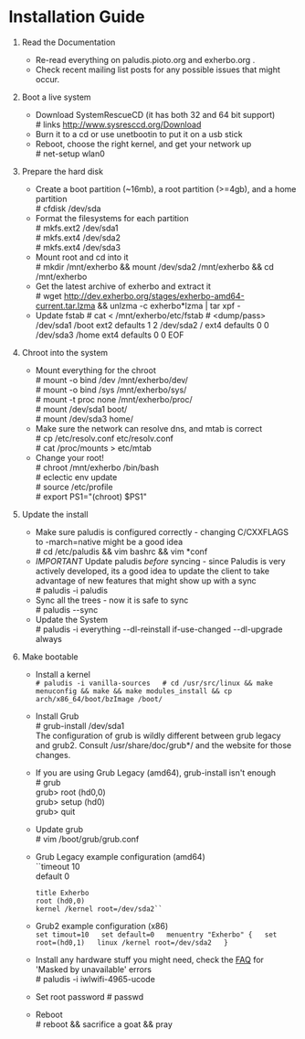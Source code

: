 Installation Guide
==================

1. Read the Documentation
    * Re-read everything on paludis.pioto.org and exherbo.org .
    * Check recent mailing list posts for any possible issues that might occur.

2. Boot a live system
    * Download SystemRescueCD (it has both 32 and 64 bit support)  
          # links http://www.sysresccd.org/Download  
    * Burn it to a cd or use unetbootin to put it on a usb stick
    * Reboot, choose the right kernel, and get your network up  
          # net-setup wlan0  

3. Prepare the hard disk
    * Create a boot partition (~16mb), a root partition (>=4gb), and a home partition  
          # cfdisk /dev/sda  
    * Format the filesystems for each partition  
          # mkfs.ext2 /dev/sda1  
          # mkfs.ext4 /dev/sda2  
          # mkfs.ext4 /dev/sda3  
    * Mount root and cd into it  
          # mkdir /mnt/exherbo && mount /dev/sda2 /mnt/exherbo && cd /mnt/exherbo  
    * Get the latest archive of exherbo and extract it  
          # wget http://dev.exherbo.org/stages/exherbo-amd64-current.tar.lzma && unlzma -c exherbo*lzma | tar xpf -  
    * Update fstab
          # cat <<EOF > /mnt/exherbo/etc/fstab
          # <fs>        <mountpoint>	<type>	<opts>	<dump/pass>
          /dev/sda1     /boot           ext2    defaults 1 2
          /dev/sda2     /               ext4    defaults 0 0
          /dev/sda3     /home           ext4    defaults 0 0
          EOF

4. Chroot into the system
    * Mount everything for the chroot  
          # mount -o bind /dev /mnt/exherbo/dev/  
          # mount -o bind /sys /mnt/exherbo/sys/  
          # mount -t proc none /mnt/exherbo/proc/  
          # mount /dev/sda1 boot/  
          # mount /dev/sda3 home/  
    * Make sure the network can resolve dns, and mtab is correct  
          # cp /etc/resolv.conf etc/resolv.conf  
          # cat /proc/mounts > etc/mtab  
    * Change your root!  
          # chroot /mnt/exherbo /bin/bash  
          # eclectic env update  
          # source /etc/profile  
          # export PS1="(chroot) $PS1"  

5. Update the install
    * Make sure paludis is configured correctly - changing C/CXXFLAGS to -march=native might be a good idea  
          # cd /etc/paludis && vim bashrc && vim *conf
    * _IMPORTANT_ Update paludis _before_ syncing - since Paludis is very actively developed, its a good idea to update the client to take advantage of new features that might show up with a sync  
          # paludis -i paludis  
    * Sync all the trees - now it is safe to sync  
          # paludis  --sync  
    * Update the System   
          # paludis -i everything --dl-reinstall if-use-changed --dl-upgrade always  
    
6. Make bootable
    * Install a kernel  
        ``# paludis -i vanilla-sources  
          # cd /usr/src/linux && make menuconfig && make && make modules_install && cp arch/x86_64/boot/bzImage /boot/``  
    * Install Grub  
          # grub-install /dev/sda1  
      The configuration of grub is wildly different between grub legacy and grub2. Consult /usr/share/doc/grub*/ and the website for those changes.  
    * If you are using Grub Legacy (amd64), grub-install isn't enough  
          # grub  
          grub> root (hd0,0)  
          grub> setup (hd0)  
          grub> quit  
    * Update grub  
          # vim /boot/grub/grub.conf  
    * Grub Legacy example configuration (amd64)  
        ``timeout 10  
          default 0  
            
          title Exherbo  
          root (hd0,0)  
          kernel /kernel root=/dev/sda2``  
    * Grub2 example configuration (x86)  
        ``set timout=10  
          set default=0  
          menuentry "Exherbo" {  
              set root=(hd0,1)  
              linux /kernel root=/dev/sda2  
          }``  
    * Install any hardware stuff you might need, check the [FAQ][1] for 'Masked by unavailable' errors  
          # paludis -i iwlwifi-4965-ucode  
    * Set root password
          # passwd
    * Reboot  
          # reboot && sacrifice a goat && pray  

[1]: http://exherbo.org/faq.html
